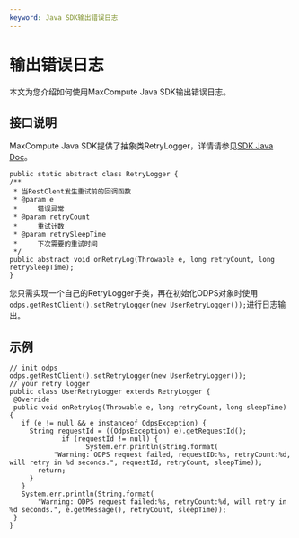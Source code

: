 ```yaml
---
keyword: Java SDK输出错误日志
---
```


# 输出错误日志

本文为您介绍如何使用MaxCompute Java SDK输出错误日志。

## 接口说明

MaxCompute Java SDK提供了抽象类RetryLogger，详情请参见[SDK Java Doc](http://www.javadoc.io/doc/com.aliyun.odps/odps-sdk-core/0.29.11-oversea-public?spm=a2c4e.11153940.blogcont687000.12.2b19745bCdnCwm&file=0.29.11-oversea-public)。

```
public static abstract class RetryLogger {
/**
 * 当RestClent发生重试前的回调函数
 * @param e
 *     错误异常
 * @param retryCount
 *     重试计数
 * @param retrySleepTime
 *     下次需要的重试时间
 */
public abstract void onRetryLog(Throwable e, long retryCount, long retrySleepTime);
}
```

您只需实现一个自己的RetryLogger子类，再在初始化ODPS对象时使用`odps.getRestClient().setRetryLogger(new UserRetryLogger());`进行日志输出。

## 示例

```
// init odps
odps.getRestClient().setRetryLogger(new UserRetryLogger());
// your retry logger
public class UserRetryLogger extends RetryLogger {
 @Override
 public void onRetryLog(Throwable e, long retryCount, long sleepTime) {
   if (e != null && e instanceof OdpsException) {
     String requestId = ((OdpsException) e).getRequestId();
             if (requestId != null) {
                   System.err.println(String.format(
           "Warning: ODPS request failed, requestID:%s, retryCount:%d, will retry in %d seconds.", requestId, retryCount, sleepTime));
       return;
     }
   }
   System.err.println(String.format(
       "Warning: ODPS request failed:%s, retryCount:%d, will retry in %d seconds.", e.getMessage(), retryCount, sleepTime));
 }
}
```

